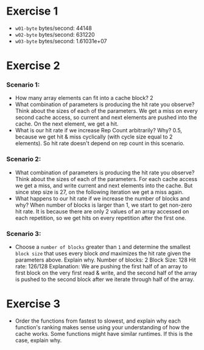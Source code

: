 # Exercise 1
* `w01-byte` bytes/second: 44148
* `w02-byte` bytes/second: 631220
* `w03-byte` bytes/second: 1.61031e+07

# Exercise 2
### Scenario 1:
* How many array elements can fit into a cache block?
2
* What combination of parameters is producing the hit rate you observe? Think about the sizes of each of the parameters.
We get a miss on every second cache access, so current and next elements are pushed into the cache. On the next element, we get a hit.
* What is our hit rate if we increase Rep Count arbitrarily? Why?
0.5, because we get hit & miss cyclically (with cycle size equal to 2 elements). So hit rate doesn't depend on rep count in this scenario.

### Scenario 2:
* What combination of parameters is producing the hit rate you observe? Think about the sizes of each of the parameters.
For each cache access we get a miss, and write current and next elements into the cache. But since step size is 27, on the following iteration we get a miss again.
* What happens to our hit rate if we increase the number of blocks and why?
When number of blocks is larger than 1, we start to get non-zero hit rate. It is because there are only 2 values of an array accessed on each repetition, so we get hits on every repetition after the first one.

### Scenario 3:
* Choose a `number of blocks` greater than `1` and determine the smallest `block size` that uses every block *and* maximizes the hit rate given the parameters above. Explain why.
Number of blocks: 2
Block Size: 128
Hit rate: 126/128
Explanation: We are pushing the first half of an array to first block on the very first read & write, and the second half of the array is pushed to the second block after we iterate through half of the array.

# Exercise 3
* Order the functions from fastest to slowest, and explain why each function's ranking makes sense using your understanding of how the cache works. Some functions might have similar runtimes. If this is the case, explain why.
<!-- Fill this in -->
